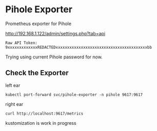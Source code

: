 # Pihole Exporter

Prometheus exporter for Pihole

<http://192.168.1.122/admin/settings.php?tab=api>

`Raw API Token: 9xxxxxxxxxxxxxREDACTEDxxxxxxxxxxxxxxxxxxxxxxxxxxxxxxxxxxxxxxxxbb`

Trying using current Pihole password for now.

## Check the Exporter

left ear

`kubectl port-forward svc/pihole-exporter -n pihole 9617:9617`

right ear

`curl http://localhost:9617/metrics`

kustomization is work in progress
